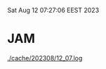 Sat Aug 12 07:27:06 EEST 2023
# JAM
<a href='./cache/202308/12_07.log'>./cache/202308/12_07.log</a>
